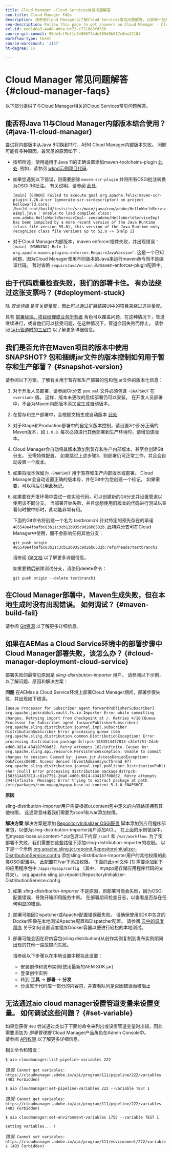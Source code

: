 ```yaml
---
title: Cloud Manager -Cloud Services常见问题解答
seo-title: Cloud Manager FAQs
description: 请参阅Cloud Manager以了解Cloud Services常见问题解答，以获取一些疑难解答提示
seo-description: Follow this page to get answers on Cloud Manager - Cloud Services FAQs
exl-id: eed148a3-4a40-4dce-bc72-c7210e8fd550
source-git-commit: 90de3cf9bf1c949667f4de109d0b517c6be22184
workflow-type: tm+mt
source-wordcount: '1137'
ht-degree: 1%

---
```


# Cloud Manager 常见问题解答 {#cloud-manager-faqs}

以下部分提供了与Cloud Manager相关的Cloud Services常见问题解答。

## 能否将Java 11与Cloud Manager内部版本结合使用？ {#java-11-cloud-manager}

尝试将内部版本从Java 8切换到11时，AEM Cloud Manager内部版本失败。 问题可能有多种原因，最常见的原因如下：

* 按照所述，使用适用于Java 11的正确设置添加maven-toolchains-plugin [此处](https://experienceleague.adobe.com/docs/experience-manager-cloud-manager/using/getting-started/create-application-project/using-the-wizard.html?lang=en#getting-started).  例如，请参阅 [wknd示例项目代码](https://github.com/adobe/aem-guides-wknd/commit/6cb5238cb6b932735dcf91b21b0d835ae3a7fe75).

* 如果您遇到以下错误，则需要删除 `maven-scr-plugin` 并将所有OSGi批注转换为OSGi R6批注。 有关说明，请参阅 [此处](https://cqdump.wordpress.com/2019/01/03/from-scr-annotations-to-osgi-annotations/).

   `[main] [ERROR] Failed to execute goal org.apache.felix:maven-scr-plugin:1.26.4:scr (generate-scr-scrdescriptor) on project helloworld.core: /build_root/build/testsite/src/main/java/com/adobe/HelloWorldServiceImpl.java : Unable to load compiled class: com.adobe.HelloWorldServiceImpl: com/adobe/HelloWorldServiceImpl has been compiled by a more recent version of the Java Runtime (class file version 55.0), this version of the Java Runtime only recognizes class file versions up to 52.0 -> [Help 1]`

* 对于Cloud Manager内部版本，maven enforcer插件失败，并出现错误 `"[main] [WARNING] Rule 1: org.apache.maven.plugins.enforcer.RequireJavaVersion"`. 这是一个已知问题，因为Cloud Manager使用不同版本的Java来运行maven命令而不是编译代码。 暂时省略 `requireJavaVersion` 从maven-enforcer-plugin配置中。

## 由于代码质量检查失败，我们的部署卡住。 有办法绕过这张支票吗？ {#deployment-stuck}

除 *安全评级* 是非关键量度，因此可以通过扩展结果UI中的项目来绕过这些量度。

具有 [部署经理、项目经理或业务所有者](https://experienceleague.adobe.com/docs/experience-manager-cloud-manager/using/requirements/setting-up-users-and-roles.html?lang=en#requirements) 角色可以覆盖问题，在这种情况下，管道继续进行，或者他们可以接受问题，在这种情况下，管道会因失败而停止。  请参阅 [运行管道时的三层门](https://experienceleague.adobe.com/docs/experience-manager-cloud-manager/using/how-to-use/understand-your-test-results.html?lang=en#how-to-use) 以了解更多详细信息。


## 我们是否允许在Maven项目的版本中使用SNAPSHOT? 包和捆绑jar文件的版本控制如何用于暂存和生产部署？ {#snapshot-version}

请参阅以下方案，了解有关用于暂存和生产部署的包和包jar文件的版本化信息：

1. 对于开发人员部署，请参阅Git分支 `pom.xml` 文件必须包含 `-SNAPSHOT` 在 `<version>` 值。 这样，版本未更改的后续部署仍可以安装。 在开发人员部署中，不会为Maven内部版本添加或生成自动版本。

1. 在暂存和生产部署中，会根据文档生成自动版本 [此处](https://experienceleague.adobe.com/docs/experience-manager-cloud-manager/using/managing-code/activating-maven-project.html?lang=en#managing-code).

1. 对于Stage和Production部署中的自定义版本控制，请设置3个部分正确的Maven版本，如 `1.0.0`. 每次必须进行其他部署到生产环境时，请增加该版本。

1. Cloud Manager会自动将其版本添加到暂存和生产内部版本，甚至会创建Git分支。 无需特殊配置。 如果跳过上述步骤3，则部署仍可正常工作，并且会自动设置一个版本。

1. 如果将版本保留为 `-SNAPSHOT` 用于暂存和生产内部版本或部署。 Cloud Manager会自动设置正确的版本号，并在Git中为您创建一个标记。 如果需要，可以稍后引用此标记。

1. 如果要在开发环境中尝试一些实验代码，可以创建新的Git分支并设置管道以使用该不同分支。 当部署开始失败，并且您想使用旧版本的代码进行测试以查看何时被中断时，此功能非常有用。

   下面的Git命令将创建一个名为 *testbranch1* 针对特定的预先存在的承诺 `485548e4fbafbc83b11c3cb12b035c9d26b6532b`.  此特殊分支可在Cloud Manager中使用，而不会影响任何其他分支：

   `git push origin 485548e4fbafbc83b11c3cb12b035c9d26b6532b:refs/heads/testbranch1`

   请参阅 [Git文档](https://git-scm.com/book/en/v2/Git-Internals-Git-References) 以了解更多详细信息。

   如果要稍后删除测试分支，请使用delete命令：

   `git push origin --delete testbranch1`

## 在Cloud Manager部署中，Maven生成失败，但在本地生成时没有出现错误。 如何调试？ {#maven-build-fail}

请参阅 [Git资源](https://github.com/cqsupport/cloud-manager/blob/main/cm-build-step-fails.md) 以了解更多详细信息。

## 如果在AEMas a Cloud Service环境中的部署步骤中Cloud Manager部署失败，该怎么办？ {#cloud-manager-deployment-cloud-service}

部署失败的最常见原因是 *sling-distribution-importer* 用户。
请参阅以下示例，以了解问题、原因和解决方案：

**问题**
在AEMas a Cloud Service环境上部署Cloud Manager期间，部署步骤失败，并出现如下错误。

`[Queue Processor for Subscriber agent forwardPublisherSubscriber] org.apache.jackrabbit.vault.fs.io.Importer Error while committing changes. Retrying import from checkpoint at /. Retries 4/10`
`[Queue Processor for Subscriber agent forwardPublisherSubscriber] org.apache.sling.distribution.journal.impl.subscriber DistributionSubscriber Error processing queue item`
`org.apache.sling.distribution.common.DistributionException: Error processing distribution package`
`dstrpck-1583514457813-c81e7751-2da6-4d00-9814-434187f08d32. Retry attempts 162/infinite.`
`Caused by: org.apache.sling.api.resource.PersistenceException: Unable to commit changes to session.`
`Caused by: javax.jcr.AccessDeniedException: OakAccess0000: Access denied [EventAdminAsyncThread #7] org.apache.sling.distribution.journal.impl.publisher.DistributionPublisher [null] Error processing distribution package` `dstrpck-1583514457813-c81e7751-2da6-4d00-9814-434187f08d32. Retry attempts 344/infinite. Message: Error trying to extract package at path /etc/packages/com.myapp/myapp-base.ui.content-5.1.0-SNAPSHOT.`

**原因**

sling-distribution-importer用户需要根据ui.content包中定义的内容路径拥有其他权限。  这通常意味着我们需要为/conf和/var添加权限。

**解决方案**
解决方案是添加 [RepositoryInitializer OSGi配置](https://experienceleague.adobe.com/docs/experience-manager-cloud-service/implementing/deploying/overview.html?lang=en#deploying) 脚本添加到应用程序部署包，以便为sling-distribution-importer用户添加ACL。
在上面的示例错误中，包myapp-base.ui.content-*.zip包含以下内容 `/conf` 和 `/var/workflow`. 为了使部署不失败，我们需要在这些路径下添加sling-distribution-importer的权限。
以下是一个示例 [org.apache.sling.jcr.repoinit.RepositoryInitializer-DistributionService.config](https://github.com/cqsupport/cloud-manager/blob/main/org.apache.sling.jcr.repoinit.RepositoryInitializer-distribution.config) 添加sling-distribution-importer用户的其他权限的此类OSGi配置中。  此配置在/var下添加权限。  下面的此xml文件 [1] 需要添加到下的应用程序包中 `/apps/myapp/config` （其中， myapp是存储应用程序代码的文件夹）。
org.apache.sling.jcr.repoinit.RepositoryInitializer-DistributionService.config

1. 如果 *sling-distribution-importer* 不是原因，则部署可能会失败，因为OSGi配置错误，导致开箱即用服务中断。 在部署期间检查日志，以查看是否存在任何明显的错误。

1. 部署可能因Dispatcher或Apache配置错误而失败。 请确保使用SDK中包含的Docker图像在本地测试Apache配置和Dispatcher配置。 请参阅 [云中的调度程序](https://experienceleague.adobe.com/docs/experience-manager-cloud-service/implementing/content-delivery/disp-overview.html?lang=en#content-delivery) 关于如何设置调度程序Docker容器以便进行轻松的本地测试。

1. 部署可能会因在将内容包(sling distribution)从创作实例复制到发布实例期间出现的其他一些故障而失败。

   请参阅以下步骤以在本地设置中模拟此设置：

   * 安装创作和发布实例(使用最新的AEM SDK jar)
   * 登录创作实例
   * 转到 **工具** -> **部署** -> **分发**
   * 分发属于代码库一部分的内容包，并查看队列是否因错误而被阻止

## 无法通过aio cloud manager设置管道变量来设置变量。 如何调试这些问题？ {#set-variable}

如果您获得 `403` 尝试通过类似于下面的命令来列出或设置管道变量时出错，因此需要添加为 *部署管理器* Cloud Manager产品角色在Admin Console中。\
请参阅 [API权限](https://www.adobe.io/apis/experiencecloud/cloud-manager/docs.html#!AdobeDocs/cloudmanager-api-docs/master/permissions.md) 以了解更多详细信息。

相关命令和错误：

`$ aio cloudmanager:list-pipeline-variables 222`

*错误*: `Cannot get variables: https://cloudmanager.adobe.io/api/program/111/pipeline/222/variables (403 Forbidden)`

`$ aio cloudmanager:set-pipeline-variables 222 --variable TEST 1`

*错误*: `Cannot get variables: https://cloudmanager.adobe.io/api/program/111/pipeline/222/variables (403 Forbidden)`

`$ aio cloudmanager:set-environment-variables 1755 --variable TEST 1`

`setting variables... !`

*错误*: `Cannot set variables: https://cloudmanager.adobe.io/api/program/111/environment/222/variables (403 Forbidden)`

